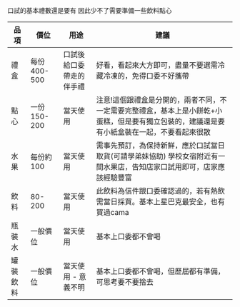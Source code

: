 口試的基本禮數還是要有 因此少不了需要準備一些飲料點心


|品項|價位|用途|建議|
|---|---|---|---|
|禮盒|每份400-500|口試後給口委帶走的伴手禮|好看，看起來大方即可，盡量不要選需冷藏冷凍的，免得口委不好攜帶|
|點心|一份 150-200|當天使用|注意!這個跟禮盒是分開的，兩者不同，不一定需要完整禮盒，基本上是小餅乾+小蛋糕，但是要有獨立包裝的，建議還是要有小紙盒裝在一起，不要看起來很散|
|水果|每份約100|當天使用|需事先預訂，為保持新鮮，應於口試當日取貨(可請學弟妹協助) 學校女宿附近有一間水果店，告知店家口試用即可，店家應該經驗豐富|
|飲料|80-200|當天使用|此飲料為信件跟口委確認過的，若有熱飲需當日採買。基本上星巴克最安全，也有買過cama|
|瓶裝水|一般價位|當天使用|基本上口委都不會喝|
|罐裝飲料|一般價位|當天使用 - 意義不明|基本上口委都不會喝，但歷屆都有準備，可思考要不要捨去|

